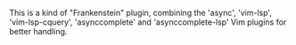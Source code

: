 This is a kind of "Frankenstein" plugin, combining the 'async',
'vim-lsp', 'vim-lsp-cquery', 'asynccomplete' and 'asynccomplete-lsp'
Vim plugins for better handling.
